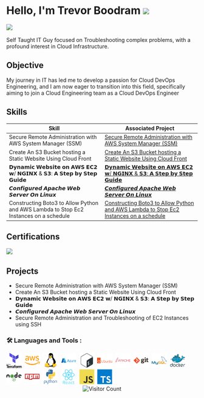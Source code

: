 <h1>
  Hello, I'm Trevor Boodram
  <img src="https://media.giphy.com/media/hvRJCLFzcasrR4ia7z/giphy.gif" width="30px"/>
</h1>

<a href="https://www.linkedin.com/in//"><img src="https://img.shields.io/badge/-LinkedIn-0072b1?&style=for-the-badge&logo=linkedin&logoColor=white" /></a>

Self Taught IT Guy focused on Troubleshooting complex problems, with a profound interest in Cloud Infrastructure.

## Objective


My journey in IT has led me to develop a passion for Cloud DevOps Engineering, and I am now eager to transition into this field, specifically aiming to join a Cloud Engineering team as a Cloud DevOps Engineer

## Skills


| Skill                                           | Associated Project                                    |
| ----------------------------------------------- | ----------------------------------------------------- |
| Secure Remote Administration with AWS System Manager (SSM) | <a href="https://medium.com/@TrevorB4135/secure-remote-administration-with-aws-system-manager-ssm-9b981cf07fb7">Secure Remote Administration with AWS System Manager (SSM)</a> |
| Create An S3 Bucket hosting a Static Website Using Cloud Front | <a href="https://medium.com/@TrevorB4135/create-an-s3-bucket-hosting-a-static-website-using-cloud-front-910bdf388e49">Create An S3 Bucket hosting a Static Website Using Cloud Front</a> |
| 𝗗𝘆𝗻𝗮𝗺𝗶𝗰 𝗪𝗲𝗯𝘀𝗶𝘁𝗲 𝗼𝗻 𝗔𝗪𝗦 𝗘𝗖𝟮 𝘄/ 𝗡𝗚𝗜𝗡𝗫 & 𝗦𝟯: 𝗔 𝗦𝘁𝗲𝗽 𝗯𝘆 𝗦𝘁𝗲𝗽 𝗚𝘂𝗶𝗱𝗲           | <a href="https://medium.com/@TrevorB4135/-dc9f4194b9ea)">𝗗𝘆𝗻𝗮𝗺𝗶𝗰 𝗪𝗲𝗯𝘀𝗶𝘁𝗲 𝗼𝗻 𝗔𝗪𝗦 𝗘𝗖𝟮 𝘄/ 𝗡𝗚𝗜𝗡𝗫 & 𝗦𝟯: 𝗔 𝗦𝘁𝗲𝗽 𝗯𝘆 𝗦𝘁𝗲𝗽 𝗚𝘂𝗶𝗱𝗲               |
| 𝘾𝙤𝙣𝙛𝙞𝙜𝙪𝙧𝙚𝙙 𝘼𝙥𝙖𝙘𝙝𝙚 𝙒𝙚𝙗 𝙎𝙚𝙧𝙫𝙚𝙧 𝙊𝙣 𝙇𝙞𝙣𝙪𝙭        | <a href="https://medium.com/@TrevorB4135/-f130b30121e0">𝘾𝙤𝙣𝙛𝙞𝙜𝙪𝙧𝙚𝙙 𝘼𝙥𝙖𝙘𝙝𝙚 𝙒𝙚𝙗 𝙎𝙚𝙧𝙫𝙚𝙧 𝙊𝙣 𝙇𝙞𝙣𝙪𝙭         |
| Constructing Boto3 to Allow Python and AWS Lambda to Stop Ec2 Instances on a schedule                    | <a href="https://medium.com/@TrevorB4135/constructing-boto3-to-allow-python-and-aws-lambda-to-stop-ec2-instances-on-a-schedule-fd5cba8626d0">Constructing Boto3 to Allow Python and AWS Lambda to Stop Ec2 Instances on a schedule

## Certifications

<div>
<img src="https://img.shields.io/badge/-Security%2B-FF0000?&style=for-the-badge&logo=CompTIA&logoColor=white" />
</div>

## Projects

- Secure Remote Administration with AWS System Manager (SSM)
- Create An S3 Bucket hosting a Static Website Using Cloud Front
- 𝗗𝘆𝗻𝗮𝗺𝗶𝗰 𝗪𝗲𝗯𝘀𝗶𝘁𝗲 𝗼𝗻 𝗔𝗪𝗦 𝗘𝗖𝟮 𝘄/ 𝗡𝗚𝗜𝗡𝗫 & 𝗦𝟯: 𝗔 𝗦𝘁𝗲𝗽 𝗯𝘆 𝗦𝘁𝗲𝗽 𝗚𝘂𝗶𝗱𝗲
- 𝘾𝙤𝙣𝙛𝙞𝙜𝙪𝙧𝙚𝙙 𝘼𝙥𝙖𝙘𝙝𝙚 𝙒𝙚𝙗 𝙎𝙚𝙧𝙫𝙚𝙧 𝙊𝙣 𝙇𝙞𝙣𝙪𝙭
- Secure Remote Administration and Troubleshooting of EC2 Instances using SSH


### :hammer_and_wrench: Languages and Tools :
<div>
  <img src="https://raw.githubusercontent.com/devicons/devicon/1119b9f84c0290e0f0b38982099a2bd027a48bf1/icons/terraform/terraform-original-wordmark.svg" title="Terraform" alt="Terraform" width="40" height="40"/>&nbsp;
  <img src="https://github.com/devicons/devicon/blob/master/icons/amazonwebservices/amazonwebservices-plain-wordmark.svg" title="AWS" alt="AWS" width="40" height="40"/>&nbsp;
  <img src="https://raw.githubusercontent.com/devicons/devicon/1119b9f84c0290e0f0b38982099a2bd027a48bf1/icons/linux/linux-original.svg" title="Linux" alt="Linux" width="40" height="40"/>&nbsp;
  <img src="https://raw.githubusercontent.com/devicons/devicon/1119b9f84c0290e0f0b38982099a2bd027a48bf1/icons/azure/azure-original-wordmark.svg" title="Azure" alt="Azure" width="40" height="40"/>&nbsp;
  <img src="https://raw.githubusercontent.com/devicons/devicon/1119b9f84c0290e0f0b38982099a2bd027a48bf1/icons/bash/bash-original.svg" title="Bash" alt="Bash" width="40" height="40"/>&nbsp;
  <img src="https://raw.githubusercontent.com/devicons/devicon/1119b9f84c0290e0f0b38982099a2bd027a48bf1/icons/ubuntu/ubuntu-plain-wordmark.svg" title="Ubuntu" alt="Ubuntu" width="40" height="40"/>&nbsp;
  <img src="https://raw.githubusercontent.com/devicons/devicon/1119b9f84c0290e0f0b38982099a2bd027a48bf1/icons/apache/apache-line-wordmark.svg" title="Apache" alt="Apache" width="40" height="40"/>&nbsp;
  <img src="https://github.com/devicons/devicon/blob/master/icons/git/git-original-wordmark.svg" title="Git" **alt="Git" width="40" height="40"/>&nbsp;
  <img src="https://github.com/devicons/devicon/blob/master/icons/mysql/mysql-original-wordmark.svg" title="MySQL"  alt="MySQL" width="40" height="40"/>&nbsp;
  <img src="https://raw.githubusercontent.com/devicons/devicon/1119b9f84c0290e0f0b38982099a2bd027a48bf1/icons/docker/docker-original-wordmark.svg" title="Docker" alt="Docker" width="40" height="40"/>&nbsp;
  <img src="https://raw.githubusercontent.com/devicons/devicon/1119b9f84c0290e0f0b38982099a2bd027a48bf1/icons/nodejs/nodejs-original-wordmark.svg" title="Nodejs" **alt="Nodejs" width="40" height="40"/>&nbsp;
  <img src="https://raw.githubusercontent.com/devicons/devicon/1119b9f84c0290e0f0b38982099a2bd027a48bf1/icons/npm/npm-original-wordmark.svg" title="npm" **alt="npm" width="40" height="40"/>&nbsp;
  <img src="https://raw.githubusercontent.com/devicons/devicon/1119b9f84c0290e0f0b38982099a2bd027a48bf1/icons/python/python-original-wordmark.svg" title="Python" alt="Python" width="40" height="40"/>&nbsp;
  <img src="https://github.com/devicons/devicon/blob/master/icons/react/react-original-wordmark.svg" title="React" alt="React" width="40" height="40"/>&nbsp;
  <img src="https://github.com/devicons/devicon/blob/master/icons/javascript/javascript-original.svg" title="JavaScript" alt="JavaScript" width="40" height="40"/>&nbsp;
  <img src="https://raw.githubusercontent.com/devicons/devicon/1119b9f84c0290e0f0b38982099a2bd027a48bf1/icons/typescript/typescript-original.svg" title="TypeScript" alt="TypeScript" width="40" height="40"/>&nbsp;
</div>

<div align="center">
<img src="https://komarev.com/ghpvc/?username=TrevorB20&style=for-the-badge&color=blue" alt="Visitor Count" />
</div>
